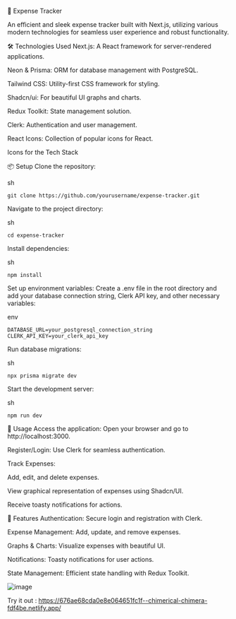 💸 Expense Tracker

An efficient and sleek expense tracker built with Next.js, utilizing various modern technologies for seamless user experience and robust functionality.

🛠️ Technologies Used
Next.js: A React framework for server-rendered applications.

Neon & Prisma: ORM for database management with PostgreSQL.

Tailwind CSS: Utility-first CSS framework for styling.

Shadcn/ui: For beautiful UI graphs and charts.

Redux Toolkit: State management solution.

Clerk: Authentication and user management.

React Icons: Collection of popular icons for React.

Icons for the Tech Stack

📦 Setup
Clone the repository:

sh
```
git clone https://github.com/yourusername/expense-tracker.git
```
Navigate to the project directory:

sh
```
cd expense-tracker
```
Install dependencies:

sh
```
npm install
```
Set up environment variables: Create a .env file in the root directory and add your database connection string, Clerk API key, and other necessary variables:

env
```
DATABASE_URL=your_postgresql_connection_string
CLERK_API_KEY=your_clerk_api_key
```
Run database migrations:

sh
```
npx prisma migrate dev
```
Start the development server:

sh
```
npm run dev
```

📖 Usage
Access the application: Open your browser and go to http://localhost:3000.

Register/Login: Use Clerk for seamless authentication.

Track Expenses:

Add, edit, and delete expenses.

View graphical representation of expenses using Shadcn/UI.

Receive toasty notifications for actions.

🎉 Features
Authentication: Secure login and registration with Clerk.

Expense Management: Add, update, and remove expenses.

Graphs & Charts: Visualize expenses with beautiful UI.

Notifications: Toasty notifications for user actions.

State Management: Efficient state handling with Redux Toolkit.

![image](https://github.com/user-attachments/assets/cb53a94e-55b8-43aa-ae68-4b3ef587a700)

Try it out : 
https://676ae68cda0e8e064651fc1f--chimerical-chimera-fdf4be.netlify.app/
